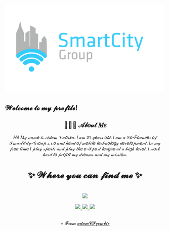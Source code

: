 <img src="https://github.com/adamCSzombie/adamCSzombie/blob/main/smartcity.png">

<h1 align="center">
<h2>𝓦𝓮𝓵𝓬𝓸𝓶𝓮 𝓽𝓸 𝓶𝔂 𝓹𝓻𝓸𝓯𝓲𝓵𝓮!</h2>
<div align = "center">

## 👨🏻‍💻 𝒜𝒷𝑜𝓊𝓉 𝑀𝑒

𝐻𝒾! 𝑀𝓎 𝓃𝒶𝓂𝑒 𝒾𝓈 𝒜𝒹𝒶𝓂 𝒱𝒶𝓁𝒾𝓈𝓀𝒶. 𝐼 𝒶𝓂 𝟤𝟣 𝓎𝑒𝒶𝓇𝓈 𝑜𝓁𝒹. 𝐼 𝒶𝓂 𝒶 𝒞𝑜-𝐹𝑜𝓊𝓃𝒹𝑒𝓇 𝑜𝒻 𝒮𝓂𝒶𝓇𝓉𝒞𝒾𝓉𝓎-𝒢𝓇𝑜𝓊𝓅 𝓈.𝓇.𝑜 𝒶𝓃𝒹 𝒽𝑒𝒶𝒹 𝑜𝒻 𝓂𝑜𝒷𝒾𝓁𝑒 𝓉𝑒𝒸𝒽𝓃𝑜𝓁𝑜𝑔𝓎 𝒹𝑒𝓋𝑒𝓁𝑜𝓅𝓂𝑒𝓃𝓉. 𝐼𝓃 𝓂𝓎 𝒻𝓇𝑒𝑒 𝓉𝒾𝓂𝑒 𝐼 𝓅𝓁𝒶𝓎 𝓈𝓅𝑜𝓇𝓉𝓈 𝒶𝓃𝒹 𝓅𝓁𝒶𝓎 𝓉𝒽𝑒 𝑒-𝒮𝓅𝑜𝓇𝓉 𝓁𝑒𝒶𝑔𝓊𝑒 𝒶𝓉 𝒶 𝒽𝒾𝑔𝒽 𝓁𝑒𝓋𝑒𝓁. 𝐼 𝓌𝑜𝓇𝓀 𝒽𝒶𝓇𝒹 𝓉𝑜 𝒻𝓊𝓁𝒻𝒾𝓁𝓁 𝓂𝓎 𝒹𝓇𝑒𝒶𝓂𝓈 𝒶𝓃𝒹 𝓂𝓎 𝓂𝒾𝓈𝓈𝒾𝑜𝓃.

<h1 align="center">
✨ 𝓦𝓱𝓮𝓻𝓮 𝔂𝓸𝓾 𝓬𝓪𝓷 𝓯𝓲𝓷𝓭 𝓶𝓮 ✨
  
  <!-- https://img.shields.io/badge/Linkedin-Parth Patel-blue&?style=social&logo=linkedin -->

  <!-- https://img.shields.io/badge/Github-Parth%20Patel-black&?style=social&logo=Github -->

  <!-- https://img.shields.io/badge/Facebook-Parth%20Patel-darkblue&?style=social&logo=Facebook -->

  <!-- https://img.shields.io/badge/Instagram-parth.__.27-red&?style=social&logo=Instagram -->

  <!-- https://img.shields.io/badge/Twitter-Parth%20Patel-blue&?style=social&logo=Twitter -->

<p align="center">

  <a href="https://github.com/adamCSzombie">
    <img src="https://img.shields.io/badge/Github-%230A0A0A.svg?&style=flat-square&logo=Github&logoColor=white">  
  </a>

  <br/>
  <a href="https://www.facebook.com/adam.valiska/">
    <img src="https://img.shields.io/badge/Facebook-%231877F2.svg?&style=flat-square&logo=facebook&logoColor=white">  
  </a>
 
  <a href="https://www.instagram.com/adamvaliska/">
    <img src="https://img.shields.io/badge/Instagram-%23E4405F.svg?&style=flat-square&logo=instagram&logoColor=white">
  </a>

  <a href="https://twitter.com/valiskaadam">
    <img src="https://img.shields.io/badge/twitter-%230077D4.svg?&style=flat-square&logo=twitter&logoColor=white">
  </a>
</p>
</h1>

<div align = "center">

⭐️ 𝓕𝓻𝓸𝓶 [𝓪𝓭𝓪𝓶𝓒𝓢𝔃𝓸𝓶𝓫𝓲𝓮](https://github.com/adamCSzombie)
